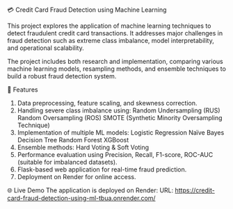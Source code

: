 💳 Credit Card Fraud Detection using Machine Learning

This project explores the application of machine learning techniques to detect fraudulent credit card transactions. It addresses major challenges in fraud detection such as extreme class imbalance, model interpretability, and operational scalability.

The project includes both research and implementation, comparing various machine learning models, resampling methods, and ensemble techniques to build a robust fraud detection system.

📌 Features

1. Data preprocessing, feature scaling, and skewness correction.
2. Handling severe class imbalance using:
  Random Undersampling (RUS)
  Random Oversampling (ROS)
  SMOTE (Synthetic Minority Oversampling Technique)
3. Implementation of multiple ML models:
  Logistic Regression
  Naïve Bayes
  Decision Tree
  Random Forest
  XGBoost
4. Ensemble methods: Hard Voting & Soft Voting
5. Performance evaluation using Precision, Recall, F1-score, ROC-AUC (suitable for imbalanced datasets).
6. Flask-based web application for real-time fraud prediction.
7. Deployment on Render for online access.

🌐 Live Demo
The application is deployed on Render:
URL: https://credit-card-fraud-detection-using-ml-tbua.onrender.com/
